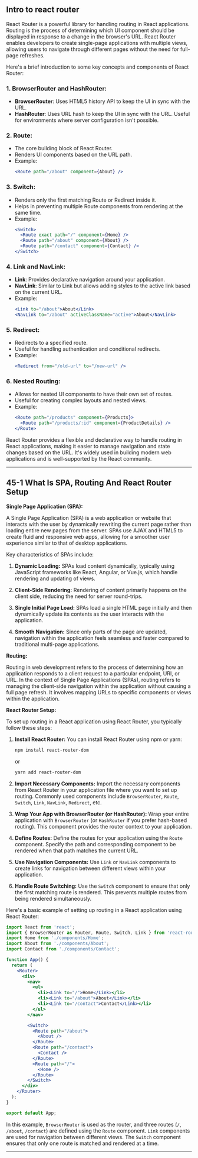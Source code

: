 ## Intro to react router

React Router is a powerful library for handling routing in React applications. Routing is the process of determining which UI component should be displayed in response to a change in the browser's URL. React Router enables developers to create single-page applications with multiple views, allowing users to navigate through different pages without the need for full-page refreshes.

Here's a brief introduction to some key concepts and components of React Router:

### 1. **BrowserRouter and HashRouter:**
   - **BrowserRouter**: Uses HTML5 history API to keep the UI in sync with the URL.
   - **HashRouter**: Uses URL hash to keep the UI in sync with the URL. Useful for environments where server configuration isn't possible.

### 2. **Route:**
   - The core building block of React Router.
   - Renders UI components based on the URL path.
   - Example: 
     ```jsx
     <Route path="/about" component={About} />
     ```

### 3. **Switch:**
   - Renders only the first matching Route or Redirect inside it.
   - Helps in preventing multiple Route components from rendering at the same time.
   - Example:
     ```jsx
     <Switch>
       <Route exact path="/" component={Home} />
       <Route path="/about" component={About} />
       <Route path="/contact" component={Contact} />
     </Switch>
     ```

### 4. **Link and NavLink:**
   - **Link**: Provides declarative navigation around your application.
   - **NavLink**: Similar to Link but allows adding styles to the active link based on the current URL.
   - Example:
     ```jsx
     <Link to="/about">About</Link>
     <NavLink to="/about" activeClassName="active">About</NavLink>
     ```

### 5. **Redirect:**
   - Redirects to a specified route.
   - Useful for handling authentication and conditional redirects.
   - Example:
     ```jsx
     <Redirect from="/old-url" to="/new-url" />
     ```

### 6. **Nested Routing:**
   - Allows for nested UI components to have their own set of routes.
   - Useful for creating complex layouts and nested views.
   - Example:
     ```jsx
     <Route path="/products" component={Products}>
       <Route path="/products/:id" component={ProductDetails} />
     </Route>
     ```

React Router provides a flexible and declarative way to handle routing in React applications, making it easier to manage navigation and state changes based on the URL. It's widely used in building modern web applications and is well-supported by the React community.

---

## 45-1 What Is SPA, Routing And React Router Setup

**Single Page Application (SPA):**

A Single Page Application (SPA) is a web application or website that interacts with the user by dynamically rewriting the current page rather than loading entire new pages from the server. SPAs use AJAX and HTML5 to create fluid and responsive web apps, allowing for a smoother user experience similar to that of desktop applications.

Key characteristics of SPAs include:

1. **Dynamic Loading:** SPAs load content dynamically, typically using JavaScript frameworks like React, Angular, or Vue.js, which handle rendering and updating of views.

2. **Client-Side Rendering:** Rendering of content primarily happens on the client side, reducing the need for server round-trips.

3. **Single Initial Page Load:** SPAs load a single HTML page initially and then dynamically update its contents as the user interacts with the application.

4. **Smooth Navigation:** Since only parts of the page are updated, navigation within the application feels seamless and faster compared to traditional multi-page applications.

**Routing:**

Routing in web development refers to the process of determining how an application responds to a client request to a particular endpoint, URI, or URL. In the context of Single Page Applications (SPAs), routing refers to managing the client-side navigation within the application without causing a full page refresh. It involves mapping URLs to specific components or views within the application.

**React Router Setup:**

To set up routing in a React application using React Router, you typically follow these steps:

1. **Install React Router:** You can install React Router using npm or yarn:
   ```bash
   npm install react-router-dom
   ```
   or
   ```bash
   yarn add react-router-dom
   ```

2. **Import Necessary Components:** Import the necessary components from React Router in your application file where you want to set up routing. Commonly used components include `BrowserRouter`, `Route`, `Switch`, `Link`, `NavLink`, `Redirect`, etc.

3. **Wrap Your App with BrowserRouter (or HashRouter):** Wrap your entire application with `BrowserRouter` (or `HashRouter` if you prefer hash-based routing). This component provides the router context to your application.

4. **Define Routes:** Define the routes for your application using the `Route` component. Specify the path and corresponding component to be rendered when that path matches the current URL.

5. **Use Navigation Components:** Use `Link` or `NavLink` components to create links for navigation between different views within your application.

6. **Handle Route Switching:** Use the `Switch` component to ensure that only the first matching route is rendered. This prevents multiple routes from being rendered simultaneously.

Here's a basic example of setting up routing in a React application using React Router:

```jsx
import React from 'react';
import { BrowserRouter as Router, Route, Switch, Link } from 'react-router-dom';
import Home from './components/Home';
import About from './components/About';
import Contact from './components/Contact';

function App() {
  return (
    <Router>
      <div>
        <nav>
          <ul>
            <li><Link to="/">Home</Link></li>
            <li><Link to="/about">About</Link></li>
            <li><Link to="/contact">Contact</Link></li>
          </ul>
        </nav>

        <Switch>
          <Route path="/about">
            <About />
          </Route>
          <Route path="/contact">
            <Contact />
          </Route>
          <Route path="/">
            <Home />
          </Route>
        </Switch>
      </div>
    </Router>
  );
}

export default App;
```

In this example, `BrowserRouter` is used as the router, and three routes (`/`, `/about`, `/contact`) are defined using the `Route` component. `Link` components are used for navigation between different views. The `Switch` component ensures that only one route is matched and rendered at a time.

---

## 